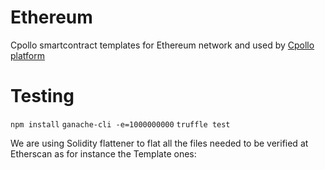 # Ethereum

Cpollo smartcontract templates for Ethereum network and used by [Cpollo platform](https://appcpollo.info)

# Testing

`npm install`
`ganache-cli -e=1000000000`
`truffle test`


We are using Solidity flattener to flat all the files needed to be verified at Etherscan as for instance the Template ones:



